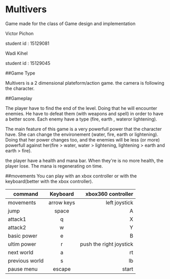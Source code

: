 # Multivers
Game made for the class of Game design and implementation

Victor Pichon 

student id : 15129081


Wadi Kihel

student id : 15129045


##Game Type

Multivers is a 2 dimensional plateform/action game. the camera is following the character.

##Gameplay

The player have to find the end of the level. Doing that he will encounter enemies. He have to defeat them (with weapons and spell) in order to have a better score. Each enemy have a type (fire, earth , wateror lightening).

The main feature of this game is a very powerfull power that the character have. She can change the environement (water, fire, earth or lightening). Doing that her power changes too, and the enemies will be less (or more) powerfull against her(fire > water, water > lightening, lightening > earth and earth > fire).

the player have a health and mana bar. When they're is no more health, the player lose. The mana is regenerating on time.



##movements
You can play with an xbox controller or with the keyboard(better with the xbox controller).

| command       | Keyboard           | xbox360 controller  |
| ------------- |:-------------:| -----:|
| movements     | arrow keys | left joystick |
| jump     | space      |   A |
| attack1 | q      |   X|
| attack2 | w      |   Y |
| basic power| e      |   B|
| ultim power     | r      |   push the right joystick |
| next world | a   |  rt |
| previous world     | s      |   lb |
| pause menu | escape    |    start |
